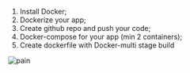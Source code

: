 1. Install Docker;
2. Dockerize your app;
3. Create github repo and push your code;
4. Docker-compose for your app (min 2 containers);
5. Create dockerfile with Docker-multi stage build


![pain](https://user-images.githubusercontent.com/93077945/138591070-baecd907-ac67-4cc5-9ce7-206b250a528f.png)
